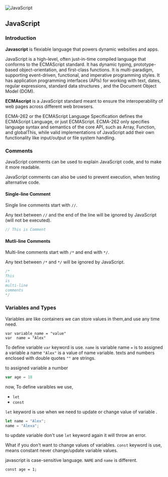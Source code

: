 ![ JavaScript ](https://github.com/aniketchavan2211/aniketchavan2211/blob/master/Images/js.png)

## JavaScript

### Introduction

 **Javascript** is flexiable language that powers dynamic websities and apps.

 JavaScript is a high-level, often just-in-time compiled
 language that conforms to the ECMAScript standard. It has
 dynamic typing, prototype-based object-orientation, and
 first-class functions. It is multi-paradigm, supporting
 event-driven, functional, and imperative programming styles.
 It has application programming interfaces (APIs) for working
 with text, dates, regular expressions, standard data structures
 , and the Document Object Model (DOM).

 **ECMAscript** is a JavaScript standard meant to ensure the
 interoperability of web pages across different web browsers.

 ECMA-262 or the ECMAScript Language Specification defines the
 ECMAScript Language, or just ECMAScript. ECMA-262 only
 specifies language syntax and semantics of the core API, such
 as Array, Function, and globalThis, while valid implementations
 of JavaScript add their own functionality like input/output or
 file system handling.

### Comments

 JavaScript comments can be used to explain JavaScript code,
 and to make it more readable.

 JavaScript comments can also be used to prevent execution,
 when testing alternative code.

#### Single-line Comment

 Single line comments start with `//`.

 Any text between `//` and the end of the line will be ignored
 by JavaScript (will not be executed).


 ```js
 // This is Comment
 ```
#### Mutli-line Comments

 Multi-line comments start with `/*` and end with `*/`.

 Any text between `/*` and `*/` will be ignored by JavaScript.

 ```js
 /*
 This
 is
 multi-line
 comments
 */
 ```

### Variables and Types 

Variables are like containers we can store values in them,and use any time need.

```
var variable_name = "value"
var  name = "Alex"
```

To define variable `var` keyword is use.
`name` is variable name `=` is to assigned a variable a name
`"Alex"` is a value of name variable.
texts and numbers enclosed with double quotes `""` are
strings.

to assigned variable a number
```js
var age = 18 
```
now, To define varaibles we use,

- `let`
- `const`

`let` keyword is use when we need to update or change value of variable .

```javascript
let name = "Alex";
name = "Alexa";
```

to update variable don't use `let` keyword again
it will throw an error.

What if you don't want to change values of variables.
`const` keyword is use, means constant never change/update variable values.

javascript is case-sensitive language. `NAME` and `name`
is different.

```
const age = 1;
```
